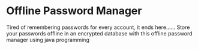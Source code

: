 # Offline Password Manager
Tired of remembering passwords for every account, it ends here......
Store your passwords offline in an encrypted database 
with this offline password manager using java programming
